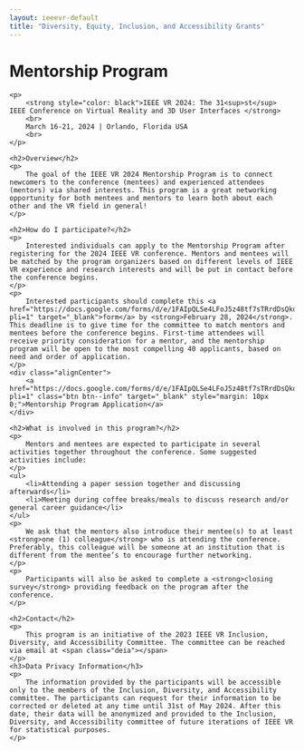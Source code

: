 ```yaml
---
layout: ieeevr-default
title: "Diversity, Equity, Inclusion, and Accessibility Grants"
---
```

<script type="text/javascript">  

    $(document).ready(function(){
		var email = ""; 
		var domain = "ieeevr.org"; 

		email = "deia2024"; 		
		$(".deia").html("<span class='text-nowrap'><a href=javascript:location='" + "mail" + "to:" + email + "@" + domain + "'><i class='fas fa-fw fa-envelope-square emailIcon' style=''></i><i class='emailText'>" + email + "@" + domain + "</a></i></span>");   
	});
</script>

<div>
    <h1>Mentorship Program<div class="floatRight"><span class="deia"></span></div></h1>
    
    <p>
        <strong style="color: black">IEEE VR 2024: The 31<sup>st</sup> IEEE Conference on Virtual Reality and 3D User Interfaces </strong>
        <br>
        March 16-21, 2024 | Orlando, Florida USA
        <br>
    </p>

    <h2>Overview</h2>
    <p>
        The goal of the IEEE VR 2024 Mentorship Program is to connect newcomers to the conference (mentees) and experienced attendees (mentors) via shared interests. This program is a great networking opportunity for both mentees and mentors to learn both about each other and the VR field in general!
    </p>
    
    <h2>How do I participate?</h2>
    <p>
        Interested individuals can apply to the Mentorship Program after registering for the 2024 IEEE VR conference. Mentors and mentees will be matched by the program organizers based on different levels of IEEE VR experience and research interests and will be put in contact before the conference begins.
    </p>
    <p> 
        Interested participants should complete this <a href="https://docs.google.com/forms/d/e/1FAIpQLSe4LFoJ5z48tf7sTRrdDsQkdK8ZUw6azjZa_iZFw2GrMUTfgQ/viewform?pli=1" target="_blank">form</a> by <strong>February 28, 2024</strong>. This deadline is to give time for the committee to match mentors and mentees before the conference begins. First-time attendees will receive priority consideration for a mentor, and the mentorship program will be open to the most compelling 40 applicants, based on need and order of application.
    </p>
    <div class="alignCenter">
        <a href="https://docs.google.com/forms/d/e/1FAIpQLSe4LFoJ5z48tf7sTRrdDsQkdK8ZUw6azjZa_iZFw2GrMUTfgQ/viewform?pli=1" class="btn btn--info" target="_blank" style="margin: 10px 0;">Mentorship Program Application</a>
    </div>

    <h2>What is involved in this program?</h2>
    <p>
        Mentors and mentees are expected to participate in several activities together throughout the conference. Some suggested activities include:
    </p>
    <ul>
        <li>Attending a paper session together and discussing afterwards</li>
        <li>Meeting during coffee breaks/meals to discuss research and/or general career guidance</li>
    </ul>
    <p>
        We ask that the mentors also introduce their mentee(s) to at least <strong>one (1) colleague</strong> who is attending the conference. Preferably, this colleague will be someone at an institution that is different from the mentee’s to encourage further networking. 
    </p> 
    <p>
        Participants will also be asked to complete a <strong>closing survey</strong> providing feedback on the program after the conference.
    </p>
    
    <h2>Contact</h2>
    <p>
        This program is an initiative of the 2023 IEEE VR Inclusion, Diversity, and Accessibility Committee. The committee can be reached via email at <span class="deia"></span>
    </p>
    <h3>Data Privacy Information</h3>
    <p>
        The information provided by the participants will be accessible only to the members of the Inclusion, Diversity, and Accessibility committee. The participants can request for their information to be corrected or deleted at any time until 31st of May 2024. After this date, their data will be anonymized and provided to the Inclusion, Diversity, and Accessibility committee of future iterations of IEEE VR for statistical purposes.
    </p>
</div>